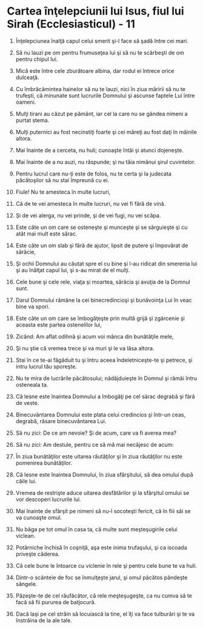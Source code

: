 # Cartea &#238;n&#355;elepciunii lui Isus, fiul lui Sirah (Ecclesiasticul) - 11

1. Înţelepciunea înalţă capul celui smerit şi-l face să şadă între cei mari. 

2. Să nu lauzi pe om pentru frumuseţea lui şi să nu te scârbeşti de om pentru chipul lui. 

3. Mică este între cele zburătoare albina, dar rodul ei întrece orice dulceaţă. 

4. Cu îmbrăcămintea hainelor să nu te lauzi, nici în ziua măririi să nu te trufeşti, că minunate sunt lucrurile Domnului şi ascunse faptele Lui între oameni. 

5. Mulţi tirani au căzut pe pământ, iar cel la care nu se gândea nimeni a purtat stema. 

6. Mulţi puternici au fost necinstiţi foarte şi cei măreţi au fost daţi în mâinile altora. 

7. Mai înainte de a cerceta, nu huli; cunoaşte întâi şi atunci dojeneşte. 

8. Mai înainte de a nu auzi, nu răspunde; şi nu tăia nimănui şirul cuvintelor. 

9. Pentru lucrul care nu-ţi este de folos, nu te certa şi la judecata păcătoşilor să nu stai împreună cu ei. 

10. Fiule! Nu te amesteca în multe lucruri, 

11. Că de te vei amesteca în multe lucruri, nu vei fi fără de vină. 

12. Şi de vei alerga, nu vei prinde, şi de vei fugi, nu vei scăpa. 

13. Este câte un om care se osteneşte şi munceşte şi se sârguieşte şi cu atât mai mult este sărac. 

14. Este câte un om slab şi fără de ajutor, lipsit de putere şi împovărat de sărăcie, 

15. Şi ochii Domnului au căutat spre el cu bine şi l-au ridicat din smerenia lui şi au înălţat capul lui, şi s-au mirat de el mulţi. 

16. Cele bune şi cele rele, viaţa şi moartea, sărăcia şi avuţia de la Domnul sunt. 

17. Darul Domnului rămâne la cei binecredincioşi şi bunăvoinţa Lui în veac bine va spori. 

18. Este câte un om care se îmbogăţeşte prin multă grijă şi zgârcenie şi aceasta este partea ostenelilor lui, 

19. Zicând: Am aflat odihnă şi acum voi mânca din bunătăţile mele, 

20. Şi nu ştie că vremea trece şi va muri şi le va lăsa altora. 

21. Stai în ce te-ai făgăduit tu şi întru aceea îndeletniceşte-te şi petrece, şi intru lucrul tău sporeşte. 

22. Nu te mira de lucrările păcătosului; nădăjduieşte în Domnul şi rămâi întru osteneala ta. 

23. Că lesne este înaintea Domnului a îmbogăţi pe cel sărac degrabă şi fără de veste. 

24. Binecuvântarea Domnului este plata celui credincios şi într-un ceas, degrabă, răsare binecuvântarea Lui. 

25. Să nu zici: De ce am nevoie? Şi de acum, care va fi averea mea? 

26. Să nu zici: Am destule, pentru ce să mă mai necăjesc de acum: 

27. În ziua bunătăţilor este uitarea răutăţilor şi în ziua răutăţilor nu este pomenirea bunătăţilor. 

28. Că lesne este înaintea Domnului, în ziua sfârşitului, să dea omului după căile lui. 

29. Vremea de restrişte aduce uitarea desfătărilor şi la sfârşitul omului se vor descoperi lucrurile lui. 

30. Mai înainte de sfârşit pe nimeni să nu-l socoteşti fericit, că în fiii săi se va cunoaşte omul. 

31. Nu băga pe tot omul în casa ta, că multe sunt meşteşugirile celui viclean. 

32. Potârniche închisă în coşniţă, aşa este inima trufaşului, şi ca iscoada priveşte căderea. 

33. Că cele bune le întoarce cu viclenie în rele şi pentru cele bune te va huli. 

34. Dintr-o scânteie de foc se înmulţeşte jarul, şi omul păcătos pândeşte sângele. 

35. Păzeşte-te de cel răufăcător, că rele meşteşugeşte, ca nu cumva să te facă să fii pururea de batjocură. 

36. Dacă laşi pe cel străin să locuiască la tine, el îţi va face tulburări şi te va înstrăina de la ale tale. 

